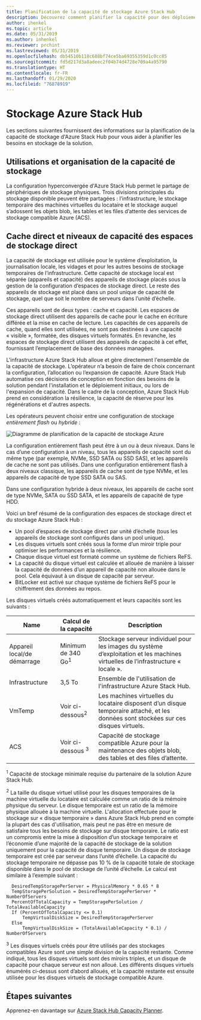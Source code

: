 ```yaml
---
title: Planification de la capacité de stockage Azure Stack Hub
description: Découvrez comment planifier la capacité pour des déploiements Azure Stack Hub.
author: ihenkel
ms.topic: article
ms.date: 05/31/2019
ms.author: inhenkel
ms.reviewer: prchint
ms.lastreviewed: 05/31/2019
ms.openlocfilehash: db54510b118c688bf74ce5ba69355359d1c0cc85
ms.sourcegitcommit: fd5d217d3a8adeec2f04b74d4728e709a4a95790
ms.translationtype: HT
ms.contentlocale: fr-FR
ms.lasthandoff: 01/29/2020
ms.locfileid: "76878919"
---
```

# <a name="azure-stack-hub-storage"></a>Stockage Azure Stack Hub

Les sections suivantes fournissent des informations sur la planification de la capacité de stockage d'Azure Stack Hub pour vous aider à planifier les besoins en stockage de la solution.

## <a name="uses-and-organization-of-storage-capacity"></a>Utilisations et organisation de la capacité de stockage
La configuration hyperconvergée d'Azure Stack Hub permet le partage de périphériques de stockage physiques. Trois divisions principales du stockage disponible peuvent être partagées : l’infrastructure, le stockage temporaire des machines virtuelles du locataire et le stockage auquel s’adossent les objets blob, les tables et les files d’attente des services de stockage compatible Azure (ACS).

## <a name="storage-spaces-direct-cache-and-capacity-tiers"></a>Cache direct et niveaux de capacité des espaces de stockage direct
La capacité de stockage est utilisée pour le système d’exploitation, la journalisation locale, les vidages et pour les autres besoins de stockage temporaires de l’infrastructure. Cette capacité de stockage local est séparée (appareils et capacité) des appareils de stockage placés sous la gestion de la configuration d’espaces de stockage direct. Le reste des appareils de stockage est placé dans un pool unique de capacité de stockage, quel que soit le nombre de serveurs dans l’unité d’échelle.

Ces appareils sont de deux types : cache et capacité. Les espaces de stockage direct utilisent des appareils de cache pour le cache en écriture différée et la mise en cache de lecture. Les capacités de ces appareils de cache, quand elles sont utilisées, ne sont pas destinées à une capacité « visible », formatée, des disques virtuels formatés. En revanche, les espaces de stockage direct utilisent des appareils de capacité à cet effet, fournissant l’emplacement de base des données managées.

L'infrastructure Azure Stack Hub alloue et gère directement l'ensemble de la capacité de stockage. L’opérateur n’a besoin de faire de choix concernant la configuration, l’allocation ou l’expansion de capacité. Azure Stack Hub automatise ces décisions de conception en fonction des besoins de la solution pendant l'installation et le déploiement initiaux, ou lors de l'expansion de capacité. Dans le cadre de la conception, Azure Stack Hub prend en considération la résilience, la capacité de réserve pour les régénérations et d'autres aspects. 

Les opérateurs peuvent choisir entre une configuration de stockage *entièrement flash* ou *hybride* :

![Diagramme de planification de la capacité de stockage Azure](media/azure-stack-capacity-planning/storage.png)

La configuration entièrement flash peut être à un ou à deux niveaux. Dans le cas d’une configuration à un niveau, tous les appareils de capacité sont du même type (par exemple, NVMe, SSD SATA ou SSD SAS), et les appareils de cache ne sont pas utilisés. Dans une configuration entièrement flash à deux niveaux classique, les appareils de cache sont de type NVMe, et les appareils de capacité de type SSD SATA ou SAS.

Dans une configuration hybride à deux niveaux, les appareils de cache sont de type NVMe, SATA ou SSD SATA, et les appareils de capacité de type HDD. 

Voici un bref résumé de la configuration des espaces de stockage direct et du stockage Azure Stack Hub :
- Un pool d’espaces de stockage direct par unité d’échelle (tous les appareils de stockage sont configurés dans un pool unique).
- Les disques virtuels sont créés sous la forme d’un miroir triple pour optimiser les performances et la résilience.
- Chaque disque virtuel est formaté comme un système de fichiers ReFS.
- La capacité du disque virtuel est calculée et allouée de manière à laisser la capacité de données d’un appareil de capacité non allouée dans le pool. Cela équivaut à un disque de capacité par serveur.
- BitLocker est activé sur chaque système de fichiers ReFS pour le chiffrement des données au repos. 

Les disques virtuels créés automatiquement et leurs capacités sont les suivants :

|Name|Calcul de la capacité|Description|
|-----|-----|-----|
|Appareil local/de démarrage|Minimum de 340 Go<sup>1</sup>|Stockage serveur individuel pour les images du système d’exploitation et les machines virtuelles de l’infrastructure « locale ».|
|Infrastructure|3,5 To|Ensemble de l'utilisation de l'infrastructure Azure Stack Hub.|
|VmTemp|Voir ci-dessous<sup>2</sup>|Les machines virtuelles du locataire disposent d’un disque temporaire attaché, et les données sont stockées sur ces disques virtuels.|
|ACS|Voir ci-dessous <sup>3</sup>|Capacité de stockage compatible Azure pour la maintenance des objets blob, des tables et des files d’attente.|

<sup>1</sup> Capacité de stockage minimale requise du partenaire de la solution Azure Stack Hub.

<sup>2</sup> La taille du disque virtuel utilisé pour les disques temporaires de la machine virtuelle du locataire est calculée comme un ratio de la mémoire physique du serveur. Le disque temporaire est un ratio de la mémoire physique allouée à la machine virtuelle. L'allocation effectuée pour le stockage sur « disque temporaire » dans Azure Stack Hub prend en compte la plupart des cas d'utilisation, mais peut ne pas être en mesure de satisfaire tous les besoins de stockage sur disque temporaire. Le ratio est un compromis entre la mise à disposition d’un stockage temporaire et l’économie d’une majorité de la capacité de stockage de la solution uniquement pour la capacité de disque temporaire. Un disque de stockage temporaire est créé par serveur dans l’unité d’échelle. La capacité du stockage temporaire ne dépasse pas 10 % de la capacité totale de stockage disponible dans le pool de stockage de l’unité d’échelle. Le calcul est similaire à l’exemple suivant :

```
  DesiredTempStoragePerServer = PhysicalMemory * 0.65 * 8
  TempStoragePerSolution = DesiredTempStoragePerServer * NumberOfServers
  PercentOfTotalCapacity = TempStoragePerSolution / TotalAvailableCapacity
  If (PercentOfTotalCapacity <= 0.1)
      TempVirtualDiskSize = DesiredTempStoragePerServer
  Else
      TempVirtualDiskSize = (TotalAvailableCapacity * 0.1) / NumberOfServers
```

<sup>3</sup> Les disques virtuels créés pour être utilisés par des stockages compatibles Azure sont une simple division de la capacité restante. Comme indiqué, tous les disques virtuels sont des miroirs triples, et un disque de capacité pour chaque serveur est non alloué. Les différents disques virtuels énumérés ci-dessus sont d’abord alloués, et la capacité restante est ensuite utilisée pour les disques virtuels de stockage compatible Azure.


## <a name="next-steps"></a>Étapes suivantes
Apprenez-en davantage sur [Azure Stack Hub Capacity Planner](azure-stack-capacity-planner.md).
